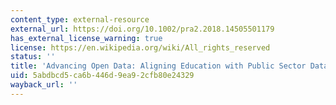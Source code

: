 ```yaml
---
content_type: external-resource
external_url: https://doi.org/10.1002/pra2.2018.14505501179
has_external_license_warning: true
license: https://en.wikipedia.org/wiki/All_rights_reserved
status: ''
title: 'Advancing Open Data: Aligning Education with Public Sector Data Challenges'
uid: 5abdbcd5-ca6b-446d-9ea9-2cfb80e24329
wayback_url: ''
---
```

